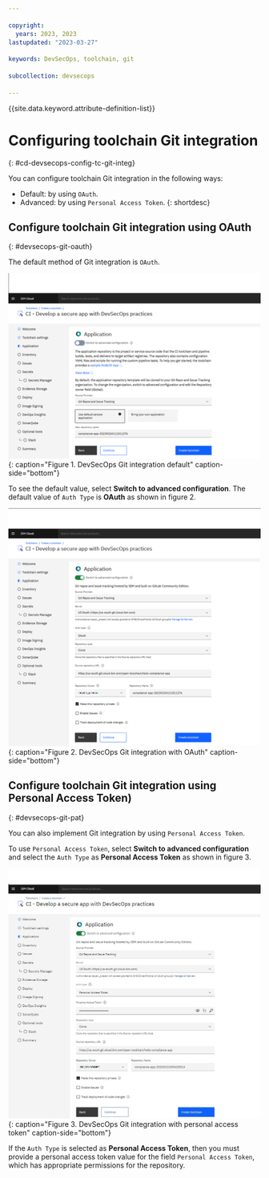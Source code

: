 ```yaml
---

copyright: 
  years: 2023, 2023
lastupdated: "2023-03-27"

keywords: DevSecOps, toolchain, git

subcollection: devsecops

---
```


{{site.data.keyword.attribute-definition-list}}

# Configuring toolchain Git integration
{: #cd-devsecops-config-tc-git-integ}

You can configure toolchain Git integration in the following ways:

* Default: by using `OAuth`.
* Advanced: by using `Personal Access Token`.
{: shortdesc}

## Configure toolchain Git integration using OAuth
{: #devsecops-git-oauth}

The default method of Git integration is `OAuth`.

![DevSecOps git integration default](images/devsecops-git-default.png){: caption="Figure 1. DevSecOps Git integration default" caption-side="bottom"}

To see the default value, select **Switch to advanced configuration**. The default value of `Auth Type` is **OAuth** as shown in figure 2.

![DevSecOps git integration with OAuth](images/devsecops-git-oauth.png){: caption="Figure 2. DevSecOps Git integration with OAuth" caption-side="bottom"}

## Configure toolchain Git integration using Personal Access Token)
{: #devsecops-git-pat}

You can also implement Git integration by using `Personal Access Token`.

To use `Personal Access Token`, select **Switch to advanced configuration** and select the `Auth Type` as **Personal Access Token** as shown in figure 3.

![DevSecOps git integration with personal access token](images/devsecops-git-pat.png){: caption="Figure 3. DevSecOps Git integration with personal access token" caption-side="bottom"}

If the `Auth Type` is selected as **Personal Access Token**, then you must provide a personal access token value for the field `Personal Access Token`, which has appropriate permissions for the repository.
